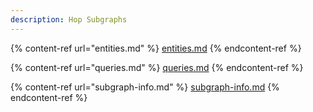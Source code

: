```yaml
---
description: Hop Subgraphs
---
```


{% content-ref url="entities.md" %}
[entities.md](entities.md)
{% endcontent-ref %}

{% content-ref url="queries.md" %}
[queries.md](queries.md)
{% endcontent-ref %}


{% content-ref url="subgraph-info.md" %}
[subgraph-info.md](subgraph-info.md)
{% endcontent-ref %}

